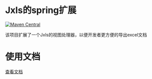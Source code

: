 # Jxls的spring扩展
[![Maven Central](https://img.shields.io/maven-central/v/cn.belier/jxls-spring-extend.svg?label=Maven%20Central)](https://search.maven.org/search?q=g:%22cn.belier%22%20AND%20a:%22jxls-spring-extend%22)

该项目扩展了一个Jxls的视图处理器，以便开发者更方便的导出excel文档


# 使用文档

[查看文档](https://github.com/belier-cn/jxls-spring-extend/wiki)